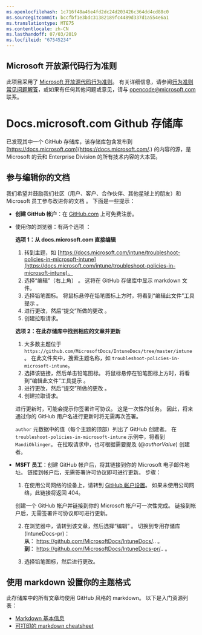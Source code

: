 ```yaml
---
ms.openlocfilehash: 1c716f48a46e4fd2dc24d203426c364dd4cd88c0
ms.sourcegitcommit: bccfbf1e3bdc31382189fc4489d337d1a554e6a1
ms.translationtype: MTE75
ms.contentlocale: zh-CN
ms.lasthandoff: 07/03/2019
ms.locfileid: "67545234"
---
```

## <a name="microsoft-open-source-code-of-conduct"></a>Microsoft 开放源代码行为准则

此项目采用了 [Microsoft 开放源代码行为准则](https://opensource.microsoft.com/codeofconduct/)。
有关详细信息，请参阅[行为准则常见问题解答](https://opensource.microsoft.com/codeofconduct/faq/)，或如果有任何其他问题或意见，请与 [opencode@microsoft.com ](mailto:opencode@microsoft.com) 联系。

# <a name="docsmicrosoftcom-github-repository"></a>Docs.microsoft.com Github 存储库

已发现其中一个 GitHub 存储库，该存储库包含发布到 [https://docs.microsoft.com](https://docs.microsoft.com/.) 的内容的源，是 Microsoft 的云和 Enterprise Division 的所有技术内容的大本营。

## <a name="contribute-to-your-documentation"></a>参与编辑你的文档
我们希望并鼓励我们社区（用户、客户、合作伙伴、其他星球上的朋友）和 Microsoft 员工参与改进你的文档  。 下面是一些提示：

* **创建 GitHub 帐户**：在 [GitHub.com](https://www.github.com) 上可免费注册。

* 使用你的浏览器：有两个选项  ： 

    **选项 1：从 docs.microsoft.com 直接编辑**  
    1. 转到主题，如 [https://docs.microsoft.com/intune/troubleshoot-policies-in-microsoft-intune](https://docs.microsoft.com/intune/troubleshoot-policies-in-microsoft-intune)。 
    2. 选择“编辑”（右上角）  。 这将在 GitHub 存储库中显示 markdown 文件。
    3. 选择铅笔图标。 将鼠标悬停在铅笔图标上方时，将看到“编辑此文件”工具提示  。 
    4. 进行更改，然后“提交”所做的更改  。 
    5. 创建拉取请求。
    
    **选项 2：在此存储库中找到相应的文章并更新**  
    1. 大多数主题位于 `https://github.com/MicrosoftDocs/IntuneDocs/tree/master/intune`。 在此文件夹中，搜索主题名称，如 `troubleshoot-policies-in-microsoft-intune`。 
    2. 选择该链接，然后单击铅笔图标。 将鼠标悬停在铅笔图标上方时，将看到“编辑此文件”工具提示  。 
    3. 进行更改，然后“提交”所做的更改  。 
    4. 创建拉取请求。 

  进行更新时，可能会提示你签署许可协议。 这是一次性的任务。 因此，将来通过你的 GitHub 用户名进行更新时将无需再次签署。 
  
  `author` 元数据中的值（每个主题的顶部）列出了 GitHub 创建者。 在 `troubleshoot-policies-in-microsoft-intune` 示例中，将看到 `MandiOhlinger`。 在拉取请求中，也可根据需要提及 (@*authorValue*) 创建者。
  
* **MSFT 员工**：创建 GitHub 帐户后，将其链接到你的 Microsoft 电子邮件地址。 链接到帐户后，无需签署许可协议即可进行更新。 步骤：

  1. 在使用公司网络的设备上，请转到 [GitHub 帐户设置](https://review.docs.microsoft.com/en-us/help/contribute/contribute-get-started-setup-github?branch=master)。 如果未使用公司网络，此链接将返回 404。
  
    创建一个 GitHub 帐户并链接到你的 Microsoft 帐户可一次性完成。 链接到帐户后，无需签署许可协议即可进行更新。 

  2. 在浏览器中，请转到该文章，然后选择“编辑”  。 切换到专用存储库 (IntuneDocs-pr)：  
    **从**： https://github.com/MicrosoftDocs/IntuneDocs/.. 。  
    **到**： https://github.com/MicrosoftDocs/IntuneDocs-pr/.. 。
  
  3. 选择铅笔图标，然后进行更改。 

## <a name="use-markdown-to-format-your-topic"></a>使用 markdown 设置你的主题格式
此存储库中的所有文章均使用 GitHub 风格的 markdown。 以下是入门资源列表：

* [Markdown 基本信息](https://help.github.com/articles/basic-writing-and-formatting-syntax/)
* [可打印的 markdown cheatsheet](https://guides.github.com/pdfs/markdown-cheatsheet-online.pdf)
